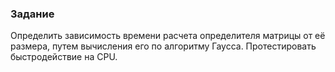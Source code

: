 ### Задание
Определить зависимость времени расчета определителя матрицы от её размера, путем вычисления его по алгоритму Гаусса. Протестировать быстродействие на CPU.